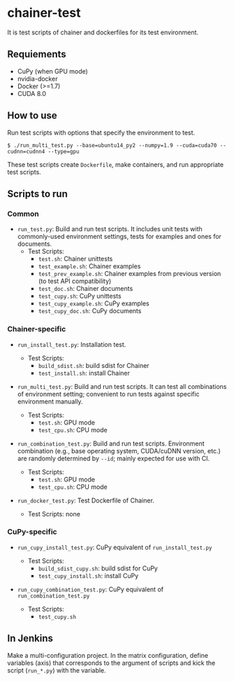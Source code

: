 # chainer-test

It is test scripts of chainer and dockerfiles for its test environment.


## Requiements

- CuPy (when GPU mode)
- nvidia-docker
- Docker (>=1.7)
- CUDA 8.0

## How to use

Run test scripts with options that specify the environment to test.

```
$ ./run_multi_test.py --base=ubuntu14_py2 --numpy=1.9 --cuda=cuda70 --cudnn=cudnn4 --type=gpu
```

These test scripts create `Dockerfile`, make containers, and run appropriate test scripts.


## Scripts to run

### Common

- `run_test.py`: Build and run test scripts. It includes unit tests with commonly-used environment settings, tests for examples and ones for documents.
    - Test Scripts:
        - `test.sh`: Chainer unittests
        - `test_example.sh`: Chainer examples
        - `test_prev_example.sh`: Chainer examples from previous version (to test API compatibility)
        - `test_doc.sh`: Chainer documents
        - `test_cupy.sh`: CuPy unittests
        - `test_cupy_example.sh`: CuPy examples
        - `test_cupy_doc.sh`: CuPy documents

### Chainer-specific

- `run_install_test.py`: Installation test.
    - Test Scripts:
        - `build_sdist.sh`: build sdist for Chainer
        - `test_install.sh`: install Chainer

- `run_multi_test.py`: Build and run test scripts. It can test all combinations of environment setting; convenient to run tests against specific environment manually.
    - Test Scripts:
        - `test.sh`: GPU mode
        - `test_cpu.sh`: CPU mode

- `run_combination_test.py`: Build and run test scripts. Environment combination (e.g., base operating system, CUDA/cuDNN version, etc.) are randomly determined by `--id`; mainly expected for use with CI.
    - Test Scripts:
        - `test.sh`: GPU mode
        - `test_cpu.sh`: CPU mode

- `run_docker_test.py`: Test Dockerfile of Chainer.
    - Test Scripts: none

### CuPy-specific

- `run_cupy_install_test.py`: CuPy equivalent of `run_install_test.py`
    - Test Scripts:
        - `build_sdist_cupy.sh`: build sdist for CuPy
        - `test_cupy_install.sh`: install CuPy

- `run_cupy_combination_test.py`: CuPy equivalent of `run_combination_test.py`
    - Test Scripts:
        - `test_cupy.sh`

## In Jenkins

Make a multi-configuration project.
In the matrix configuration, define variables (axis) that corresponds to the argument of scripts and kick the script (`run_*.py`) with the variable.
